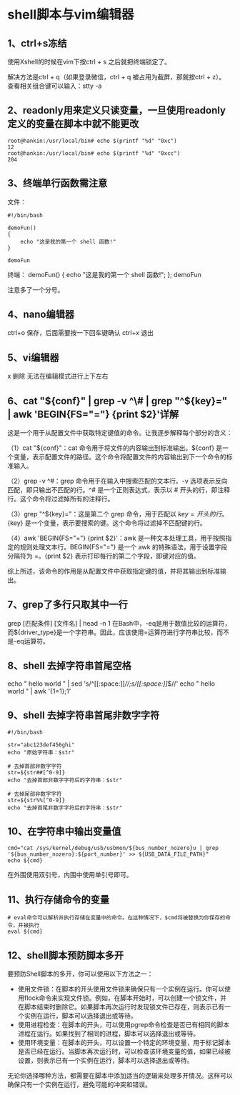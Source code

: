 # shell脚本与vim编辑器

## 1、ctrl+s冻结
使用Xshell的时候在vim下按ctrl + s 之后就把终端锁定了。

解决方法是ctrl + q（如果登录微信，ctrl + q 被占用为截屏，那就按ctrl + z）。
查看相关组合键可以输入：stty -a

## 2、readonly用来定义只读变量，一旦使用readonly定义的变量在脚本中就不能更改
```
root@hankin:/usr/local/bin# echo $(printf "%d" "0xc")
12
root@hankin:/usr/local/bin# echo $(printf "%d" "0xcc")
204
```

## 3、终端单行函数需注意
文件：
```
#!/bin/bash

demoFun()
{
    echo "这是我的第一个 shell 函数!"
}

demoFun
```

终端：
demoFun() { echo "这是我的第一个 shell 函数!"; }; demoFun

注意多了一个分号。

## 4、nano编辑器
ctrl+o  保存，后面需要按一下回车键确认
ctrl+x  退出

## 5、vi编辑器
x   删除
无法在编辑模式进行上下左右

## 6、cat "${conf}" | grep -v ^\# | grep "^${key}=" | awk 'BEGIN{FS="="} {print $2}'详解
这是一个用于从配置文件中获取特定键值的命令。让我逐步解释每个部分的含义：

（1）cat "${conf}"：cat 命令用于将文件的内容输出到标准输出。${conf} 是一个变量，表示配置文件的路径。这个命令将配置文件的内容输出到下一个命令的标准输入。

（2）grep -v ^\#：grep 命令用于在输入中搜索匹配的文本行。-v 选项表示反向匹配，即只输出不匹配的行。^\# 是一个正则表达式，表示以 # 开头的行，即注释行。这个命令将过滤掉所有的注释行。

（3）grep "^${key}="：这是第二个 grep 命令，用于匹配以 ${key}= 开头的行。${key} 是一个变量，表示要搜索的键。这个命令将过滤掉不匹配键的行。

（4）awk 'BEGIN{FS="="} {print $2}'：awk 是一种文本处理工具，用于按照指定的规则处理文本行。BEGIN{FS="="} 是一个 awk 的特殊语法，用于设置字段分隔符为 =。{print $2} 表示打印每行的第二个字段，即键对应的值。

综上所述，该命令的作用是从配置文件中获取指定键的值，并将其输出到标准输出。

## 7、grep了多行只取其中一行
grep [匹配条件] [文件名] | head -n 1
在Bash中，-eq是用于数值比较的运算符，而${driver_type}是一个字符串。因此，应该使用=运算符进行字符串比较，而不是-eq运算符。

## 8、shell 去掉字符串首尾空格
echo "  hello world  " | sed 's/^[[:space:]]*//;s/[[:space:]]*$//'
echo "  hello world  " | awk '{$1=$1};1'

## 9、shell 去掉字符串首尾非数字字符
```
#!/bin/bash

str="abc123def456ghi"
echo "原始字符串：$str"

# 去掉首部非数字字符
str=${str##[^0-9]}
echo "去掉首部非数字字符后的字符串：$str"

# 去掉尾部非数字字符
str=${str%%[^0-9]}
echo "去掉首尾非数字字符后的字符串：$str"
```

## 10、在字符串中输出变量值
```
cmd="cat /sys/kernel/debug/usb/usbmon/${bus_number_nozero}u | grep '${bus_number_nozero}:${port_number}' >> ${USB_DATA_FILE_PATH}"
echo ${cmd}
```
在外围使用双引号，内围中使用单引号即可。

## 11、执行存储命令的变量
```
# eval命令可以解析并执行存储在变量中的命令。在这种情况下，$cmd将被替换为你保存的命令，并被执行
eval ${cmd}
```

## 12、shell脚本预防脚本多开
要预防Shell脚本的多开，你可以使用以下方法之一：
- 使用文件锁：在脚本的开头使用文件锁来确保只有一个实例在运行。你可以使用flock命令来实现文件锁。例如，在脚本开始时，可以创建一个锁文件，并在脚本结束时删除它。如果脚本再次运行时发现锁文件已存在，则表示已有一个实例在运行，脚本可以选择退出或等待。
- 使用进程检查：在脚本的开头，可以使用pgrep命令检查是否已有相同的脚本进程在运行。如果找到了相同的进程，脚本可以选择退出或等待。
- 使用环境变量：在脚本的开头，可以设置一个特定的环境变量，用于标记脚本是否已经在运行。当脚本再次运行时，可以检查该环境变量的值，如果已经被设置，则表示已有一个实例在运行，脚本可以选择退出或等待。

无论你选择哪种方法，都需要在脚本中添加适当的逻辑来处理多开情况。这样可以确保只有一个实例在运行，避免可能的冲突和错误。


